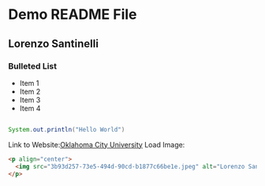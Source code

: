 # Demo README File

## Lorenzo Santinelli

### Bulleted List
- Item 1
- Item 2
- Item 3
- Item 4

```java

System.out.println("Hello World")

```
Link to Website:[Oklahoma City University](https://www.okcu.edu)
Load Image:

```html
<p align="center">
  <img src="3b93d257-73e5-494d-90cd-b1877c66be1e.jpeg" alt="Lorenzo Santinelli playing golf" width="360">
</p>

```
